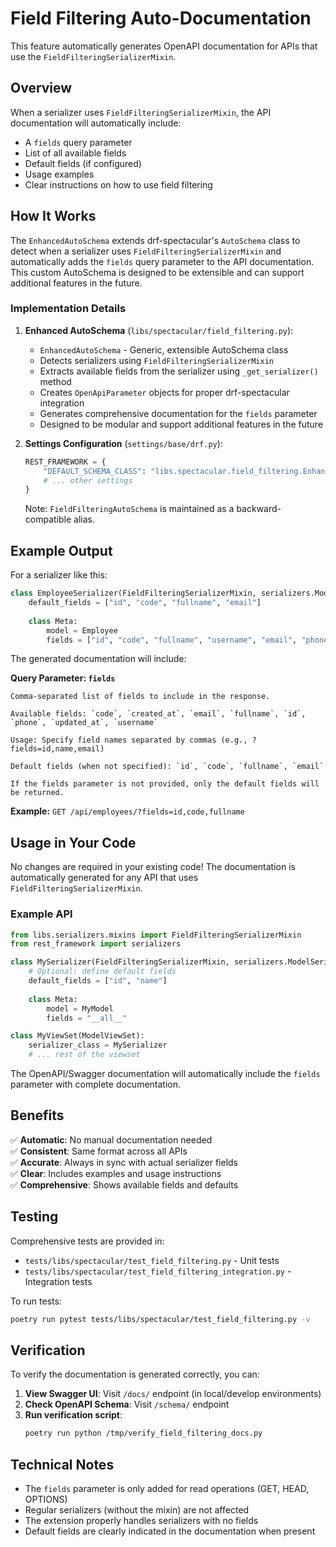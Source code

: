 # Field Filtering Auto-Documentation

This feature automatically generates OpenAPI documentation for APIs that use the `FieldFilteringSerializerMixin`.

## Overview

When a serializer uses `FieldFilteringSerializerMixin`, the API documentation will automatically include:

- A `fields` query parameter
- List of all available fields
- Default fields (if configured)
- Usage examples
- Clear instructions on how to use field filtering

## How It Works

The `EnhancedAutoSchema` extends drf-spectacular's `AutoSchema` class to detect when a serializer uses `FieldFilteringSerializerMixin` and automatically adds the `fields` query parameter to the API documentation. This custom AutoSchema is designed to be extensible and can support additional features in the future.

### Implementation Details

1. **Enhanced AutoSchema** (`libs/spectacular/field_filtering.py`):
   - `EnhancedAutoSchema` - Generic, extensible AutoSchema class
   - Detects serializers using `FieldFilteringSerializerMixin`
   - Extracts available fields from the serializer using `_get_serializer()` method
   - Creates `OpenApiParameter` objects for proper drf-spectacular integration
   - Generates comprehensive documentation for the `fields` parameter
   - Designed to be modular and support additional features in the future

2. **Settings Configuration** (`settings/base/drf.py`):
   ```python
   REST_FRAMEWORK = {
       "DEFAULT_SCHEMA_CLASS": "libs.spectacular.field_filtering.EnhancedAutoSchema",
       # ... other settings
   }
   ```
   
   Note: `FieldFilteringAutoSchema` is maintained as a backward-compatible alias.

## Example Output

For a serializer like this:

```python
class EmployeeSerializer(FieldFilteringSerializerMixin, serializers.ModelSerializer):
    default_fields = ["id", "code", "fullname", "email"]
    
    class Meta:
        model = Employee
        fields = ["id", "code", "fullname", "username", "email", "phone", "branch", ...]
```

The generated documentation will include:

**Query Parameter: `fields`**

```
Comma-separated list of fields to include in the response.

Available fields: `code`, `created_at`, `email`, `fullname`, `id`, `phone`, `updated_at`, `username`

Usage: Specify field names separated by commas (e.g., ?fields=id,name,email)

Default fields (when not specified): `id`, `code`, `fullname`, `email`

If the fields parameter is not provided, only the default fields will be returned.
```

**Example:** `GET /api/employees/?fields=id,code,fullname`

## Usage in Your Code

No changes are required in your existing code! The documentation is automatically generated for any API that uses `FieldFilteringSerializerMixin`.

### Example API

```python
from libs.serializers.mixins import FieldFilteringSerializerMixin
from rest_framework import serializers

class MySerializer(FieldFilteringSerializerMixin, serializers.ModelSerializer):
    # Optional: define default fields
    default_fields = ["id", "name"]
    
    class Meta:
        model = MyModel
        fields = "__all__"

class MyViewSet(ModelViewSet):
    serializer_class = MySerializer
    # ... rest of the viewset
```

The OpenAPI/Swagger documentation will automatically include the `fields` parameter with complete documentation.

## Benefits

✅ **Automatic**: No manual documentation needed  
✅ **Consistent**: Same format across all APIs  
✅ **Accurate**: Always in sync with actual serializer fields  
✅ **Clear**: Includes examples and usage instructions  
✅ **Comprehensive**: Shows available fields and defaults  

## Testing

Comprehensive tests are provided in:
- `tests/libs/spectacular/test_field_filtering.py` - Unit tests
- `tests/libs/spectacular/test_field_filtering_integration.py` - Integration tests

To run tests:
```bash
poetry run pytest tests/libs/spectacular/test_field_filtering.py -v
```

## Verification

To verify the documentation is generated correctly, you can:

1. **View Swagger UI**: Visit `/docs/` endpoint (in local/develop environments)
2. **Check OpenAPI Schema**: Visit `/schema/` endpoint
3. **Run verification script**:
   ```bash
   poetry run python /tmp/verify_field_filtering_docs.py
   ```

## Technical Notes

- The `fields` parameter is only added for read operations (GET, HEAD, OPTIONS)
- Regular serializers (without the mixin) are not affected
- The extension properly handles serializers with no fields
- Default fields are clearly indicated in the documentation when present
